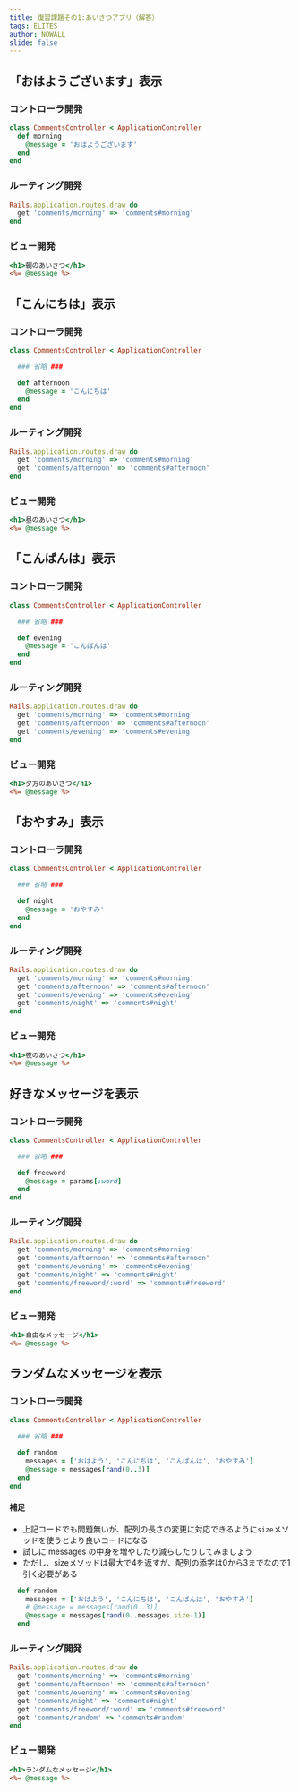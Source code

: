 ```yaml
---
title: 復習課題その1:あいさつアプリ（解答）
tags: ELITES
author: NOWALL
slide: false
---
```



## 「おはようございます」表示
### コントローラ開発
```ruby:app/controllers/comments_controller.rb
class CommentsController < ApplicationController
  def morning
    @message = 'おはようございます'
  end
end
```

### ルーティング開発
```ruby:config/routes.rb
Rails.application.routes.draw do
  get 'comments/morning' => 'comments#morning'
end
```

### ビュー開発
```html+erb:app/views/morning.html.erb
<h1>朝のあいさつ</h1>
<%= @message %>
```


## 「こんにちは」表示
### コントローラ開発
```ruby:app/controllers/comments_controller.rb
class CommentsController < ApplicationController

  ### 省略 ###

  def afternoon
    @message = 'こんにちは'
  end
end
```

### ルーティング開発
```ruby:config/routes.rb
Rails.application.routes.draw do
  get 'comments/morning' => 'comments#morning'
  get 'comments/afternoon' => 'comments#afternoon'
end
```

### ビュー開発
```html+erb:app/views/afternoon.html.erb
<h1>昼のあいさつ</h1>
<%= @message %>
```

## 「こんばんは」表示
### コントローラ開発
```ruby:app/controllers/comments_controller.rb
class CommentsController < ApplicationController

  ### 省略 ###

  def evening
    @message = 'こんばんは'
  end
end
```

### ルーティング開発
```ruby:config/routes.rb
Rails.application.routes.draw do
  get 'comments/morning' => 'comments#morning'
  get 'comments/afternoon' => 'comments#afternoon'
  get 'comments/evening' => 'comments#evening'
end
```

### ビュー開発
```html+erb:app/views/evening.html.erb
<h1>夕方のあいさつ</h1>
<%= @message %>
```

## 「おやすみ」表示
### コントローラ開発
```ruby:app/controllers/comments_controller.rb
class CommentsController < ApplicationController

  ### 省略 ###

  def night
    @message = 'おやすみ'
  end
end
```

### ルーティング開発
```ruby:config/routes.rb
Rails.application.routes.draw do
  get 'comments/morning' => 'comments#morning'
  get 'comments/afternoon' => 'comments#afternoon'
  get 'comments/evening' => 'comments#evening'
  get 'comments/night' => 'comments#night'
end
```

### ビュー開発
```html+erb:app/views/night.html.erb
<h1>夜のあいさつ</h1>
<%= @message %>
```

## 好きなメッセージを表示
### コントローラ開発
```ruby:app/controllers/comments_controller.rb
class CommentsController < ApplicationController

  ### 省略 ###

  def freeword
    @message = params[:word]
  end
end
```

### ルーティング開発
```ruby:config/routes.rb
Rails.application.routes.draw do
  get 'comments/morning' => 'comments#morning'
  get 'comments/afternoon' => 'comments#afternoon'
  get 'comments/evening' => 'comments#evening'
  get 'comments/night' => 'comments#night'
  get 'comments/freeword/:word' => 'comments#freeword'
end
```

### ビュー開発
```html+erb:app/views/freeword.html.erb
<h1>自由なメッセージ</h1>
<%= @message %>
```





## ランダムなメッセージを表示
### コントローラ開発
```ruby:app/controllers/comments_controller.rb
class CommentsController < ApplicationController

  ### 省略 ###

  def random
    messages = ['おはよう', 'こんにちは', 'こんばんは', 'おやすみ']
    @message = messages[rand(0..3)]
  end
end
```

#### 補足
- 上記コードでも問題無いが、配列の長さの変更に対応できるように`size`メソッドを使うとより良いコードになる
- 試しに messages の中身を増やしたり減らしたりしてみましょう
- ただし、sizeメソッドは最大で4を返すが、配列の添字は0から3までなので1引く必要がある

```ruby
  def random
    messages = ['おはよう', 'こんにちは', 'こんばんは', 'おやすみ']
    # @message = messages[rand(0..3)]
    @message = messages[rand(0..messages.size-1)]
  end
```

### ルーティング開発
```ruby:config/routes.rb
Rails.application.routes.draw do
  get 'comments/morning' => 'comments#morning'
  get 'comments/afternoon' => 'comments#afternoon'
  get 'comments/evening' => 'comments#evening'
  get 'comments/night' => 'comments#night'
  get 'comments/freeword/:word' => 'comments#freeword'
  get 'comments/random' => 'comments#random'
end
```

### ビュー開発
```html+erb:app/views/random.html.erb
<h1>ランダムなメッセージ</h1>
<%= @message %>
```